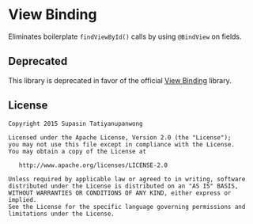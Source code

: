 View Binding
============

Eliminates boilerplate `findViewById()` calls by using `@BindView` on fields.



Deprecated
----------

This library is deprecated in favor of the official [View Binding][1] library.



License
-------

    Copyright 2015 Supasin Tatiyanupanwong

    Licensed under the Apache License, Version 2.0 (the "License");
    you may not use this file except in compliance with the License.
    You may obtain a copy of the License at

       http://www.apache.org/licenses/LICENSE-2.0

    Unless required by applicable law or agreed to in writing, software
    distributed under the License is distributed on an "AS IS" BASIS,
    WITHOUT WARRANTIES OR CONDITIONS OF ANY KIND, either express or implied.
    See the License for the specific language governing permissions and
    limitations under the License.



 [1]: https://developer.android.com/topic/libraries/view-binding
